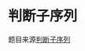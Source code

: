 判断子序列
===
题目来源[判断子序列](https://leetcode.cn/problems/is-subsequence/description/?envType=study-plan-v2&envId=top-interview-150)